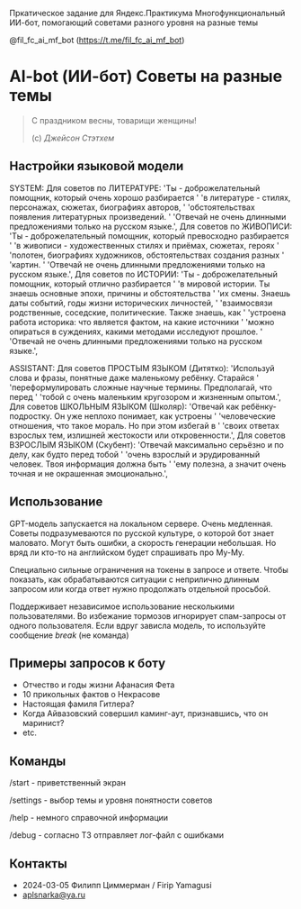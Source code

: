 Пркатическое задание для Яндекс.Практикума
Многофункциональный ИИ-бот, помогающий советами разного уровня на разные темы

@fil_fc_ai_mf_bot
(https://t.me/fil_fc_ai_mf_bot)

# AI-bot (ИИ-бот) Советы на разные темы
> С праздником весны, товарищи женщины!
> 
> (с) *Джейсон Стэтхем*


## Настройки языковой модели

SYSTEM:
Для советов по ЛИТЕРАТУРЕ:
        'Ты - доброжелательный помощник, который очень хорошо разбирается '
        'в литературе - стилях, персонажах, сюжетах, биографиях авторов, '
        'обстоятельствах появления литературных произведений. '
        'Отвечай не очень длинными предложениями только на русском языке.',
Для советов по ЖИВОПИСИ:
        'Ты - доброжелательный помощник, который превосходно разбирается '
        'в живописи - художественных стилях и приёмах, сюжетах, героях '
        'полотен, биографиях художников, обстоятельствах создания разных '
        'картин. '
        'Отвечай не очень длинными предложениями только на русском языке.',
Для советов по ИСТОРИИ:
        'Ты - доброжелательный помощник, который отлично разбирается '
        'в мировой истории. Ты знаешь основные эпохи, причины и обстоятельства '
        'их смены. Знаешь даты событий, годы жизни исторических личностей, '
        'взаимосвязи родственные, соседские, политические. Также знаешь, как '
        'устроена работа историка: что является фактом, на какие источники '
        'можно опираться в суждениях, какими методами исследуют прошлое. '
        'Отвечай не очень длинными предложениями только на русском языке.',

ASSISTANT:
Для советов ПРОСТЫМ ЯЗЫКОМ (Дитятко):
        'Используй слова и фразы, понятные даже маленькому ребёнку. Старайся '
        'переформулировать сложные научные термины. Предполагай, что перед '
        'тобой с очень маленьким кругозором и жизненным опытом.',
Для советов ШКОЛЬНЫМ ЯЗЫКОМ (Школяр):
        'Отвечай как ребёнку-подростку. Он уже неплохо понимает, как устроены '
        'человеческие отношения, что такое мораль. Но при этом избегай в '
        'своих ответах взрослых тем, излишней жестокости или откровенности.',
Для советов ВЗРОСЛЫМ ЯЗЫКОМ (Скубент):
        'Отвечай максимально серьёзно и по делу, как будто перед тобой '
        'очень взрослый и эрудированный человек. Твоя информация должна быть '
        'ему полезна, а значит очень точная и не окрашенная эмоционально.',


## Использование

GPT-модель запускается на локальном сервере. Очень медленная. 
Советы подразумеваются по русской культуре, о которой бот знает маловато.
Могут быть ошибки, а скорость генерации небольшая. Но вряд ли кто-то на 
английском будет спрашивать про Му-Му. 

Специально сильные ограничения на токены в запросе и ответе. Чтобы показать, 
как обрабатываются ситуации с неприлично длинным запросом или когда ответ 
нужно продолжать отдельной просьбой.

Поддерживает независимое использование несколькими пользователями. Во 
избежание тормозов игнорирует спам-запросы от одного пользователя. Если вдруг
зависла модель, то используйте сообщение *break* (не команда)

## Примеры запросов к боту

- Отчество и годы жизни Афанасия Фета
- 10 прикольных фактов о Некрасове
- Настоящая фамиля Гитлера?
- Когда Айвазовский совершил каминг-аут, признавшись, что он маринист?
- etc.


## Команды

/start - приветственный экран

/settings - выбор темы и уровня понятности советов

/help - немного справочной информации

/debug - согласно ТЗ отправляет лог-файл с ошибками 


## Контакты
- 2024-03-05 Филипп Циммерман / Firip Yamagusi
- [aplsnarka@ya.ru](mailto:aplsnarka@ya.ru)
